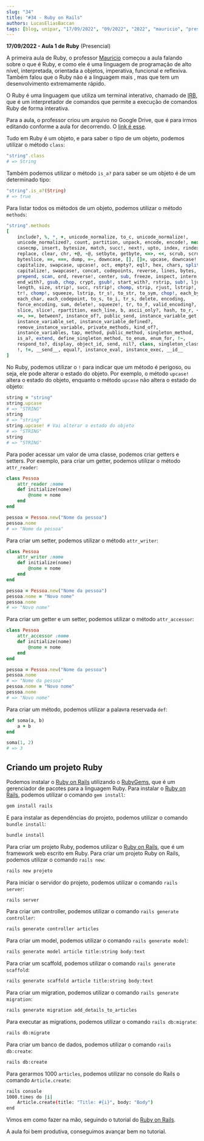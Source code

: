 ```yaml
---
slug: "34"
title: "#34 - Ruby on Rails"
authors: LucasEliasBaccan
tags: [blog, unipar, "17/09/2022", "09/2022", "2022", "mauricio", "presencial", "ruby", "rails", "ruby o rails"]
---
```


**17/09/2022 - Aula 1 de Ruby** (Presencial)

A primeira aula de Ruby, o professor [Mauricio](/professores/mauricio) começou a aula falando sobre o que é Ruby, e como ele é uma linguagem de programação de alto nível, interpretada, orientada a objetos, imperativa, funcional e reflexiva. Também falou que o Ruby não é a linguagem mais , mas que tem um desenvolvimento extremamente rápido.

O Ruby é uma linguagem que utiliza um terminal interativo, chamado de [IRB](https://pt.wikipedia.org/wiki/Interactive_Ruby_Shell), que é um interpretador de comandos que permite a execução de comandos Ruby de forma interativa.

Para a aula, o professor criou um arquivo no Google Drive, que é para irmos editando conforme a aula for decorrendo. O [link é esse](https://bit.ly/unipar-ruby).

Tudo em Ruby é um objeto, e para saber o tipo de um objeto, podemos utilizar o método `class`:

```ruby
"string".class
# => String
```

Também podemos utilizar o método `is_a?` para saber se um objeto é de um determinado tipo:

```ruby
"string".is_a?(String)
# => true
```

Para listar todos os métodos de um objeto, podemos utilizar o método `methods`:

```ruby
"string".methods
[
    include?, %, *, +, unicode_normalize, to_c, unicode_normalize!,
    unicode_normalized?, count, partition, unpack, encode, encode!, next,
    casecmp, insert, bytesize, match, succ!, next!, upto, index, rindex,
    replace, clear, chr, +@, -@, setbyte, getbyte, <=>, <<, scrub, scrub!,
    byteslice, ==, ===, dump, =~, downcase, [], []=, upcase, downcase!,
    capitalize, swapcase, upcase!, oct, empty?, eql?, hex, chars, split,
    capitalize!, swapcase!, concat, codepoints, reverse, lines, bytes,
    prepend, scan, ord, reverse!, center, sub, freeze, inspect, intern,
    end_with?, gsub, chop, crypt, gsub!, start_with?, rstrip, sub!, ljust,
    length, size, strip!, succ, rstrip!, chomp, strip, rjust, lstrip!,
    tr!, chomp!, squeeze, lstrip, tr_s!, to_str, to_sym, chop!, each_byte,
    each_char, each_codepoint, to_s, to_i, tr_s, delete, encoding,
    force_encoding, sum, delete!, squeeze!, tr, to_f, valid_encoding?,
    slice, slice!, rpartition, each_line, b, ascii_only?, hash, to_r, <, >,
    <=, >=, between?, instance_of?, public_send, instance_variable_get,
    instance_variable_set, instance_variable_defined?,
    remove_instance_variable, private_methods, kind_of?,
    instance_variables, tap, method, public_method, singleton_method,
    is_a?, extend, define_singleton_method, to_enum, enum_for, !~,
    respond_to?, display, object_id, send, nil?, class, singleton_class,
    !, !=, __send__, equal?, instance_eval, instance_exec, __id__
]
```

No Ruby, podemos utilizar o `!` para indicar que um método é perigoso, ou seja, ele pode alterar o estado do objeto. Por exemplo, o método `upcase!` altera o estado do objeto, enquanto o método `upcase` não altera o estado do objeto:

```ruby
string = "string"
string.upcase
# => "STRING"
string
# => "string"
string.upcase! # Vai alterar o estado do objeto
# => "STRING"
string
# => "STRING"
```

Para poder acessar um valor de uma classe, podemos criar getters e setters. Por exemplo, para criar um getter, podemos utilizar o método `attr_reader`:

```ruby
class Pessoa
    attr_reader :nome
    def initialize(nome)
        @nome = nome
    end
end

pessoa = Pessoa.new("Nome da pessoa")
pessoa.nome
# => "Nome da pessoa"
```

Para criar um setter, podemos utilizar o método `attr_writer`:

```ruby
class Pessoa
    attr_writer :nome
    def initialize(nome)
        @nome = nome
    end
end

pessoa = Pessoa.new("Nome da pessoa")
pessoa.nome = "Novo nome"
pessoa.nome
# => "Novo nome"
```

Para criar um getter e um setter, podemos utilizar o método `attr_accessor`:

```ruby
class Pessoa
    attr_accessor :nome
    def initialize(nome)
        @nome = nome
    end
end

pessoa = Pessoa.new("Nome da pessoa")
pessoa.nome
# => "Nome da pessoa"
pessoa.nome = "Novo nome"
pessoa.nome
# => "Novo nome"
```

Para criar um método, podemos utilizar a palavra reservada `def`:

```ruby
def soma(a, b)
    a + b
end

soma(1, 2)
# => 3
```

## Criando um projeto Ruby

Podemos instalar o [Ruby on Rails](https://rubyonrails.org/) utilizando o [RubyGems](https://rubygems.org/), que é um gerenciador de pacotes para a linguagem Ruby. Para instalar o [Ruby on Rails](https://rubyonrails.org/), podemos utilizar o comando `gem install`:

```bash
gem install rails
```

E para instalar as dependências do projeto, podemos utilizar o comando `bundle install`:

```bash
bundle install
```

Para criar um projeto Ruby, podemos utilizar o [Ruby on Rails](https://rubyonrails.org/), que é um framework web escrito em Ruby. Para criar um projeto Ruby on Rails, podemos utilizar o comando `rails new`:

```bash
rails new projeto
```

Para iniciar o servidor do projeto, podemos utilizar o comando `rails server`:

```bash
rails server
```

Para criar um controller, podemos utilizar o comando `rails generate controller`:

```bash
rails generate controller articles
```

Para criar um model, podemos utilizar o comando `rails generate model`:

```bash
rails generate model article title:string body:text
```

Para criar um scaffold, podemos utilizar o comando `rails generate scaffold`:

```bash
rails generate scaffold article title:string body:text
```

Para criar um migration, podemos utilizar o comando `rails generate migration`:

```bash
rails generate migration add_details_to_articles
```

Para executar as migrations, podemos utilizar o comando `rails db:migrate`:

```bash
rails db:migrate
```

Para criar um banco de dados, podemos utilizar o comando `rails db:create`:

```bash
rails db:create
```

Para gerarmos 1000 `articles`, podemos utilizar no console do Rails o comando `Article.create`:

```bash
rails console
1000.times do |i|
    Article.create(title: "Title: #{i}", body: "Body")
end
```

Vimos em como fazer na mão, seguindo o tutorial do [Ruby on Rails](https://rubyonrails.org/).

A aula foi bem produtiva, conseguimos avançar bem no tutorial.

